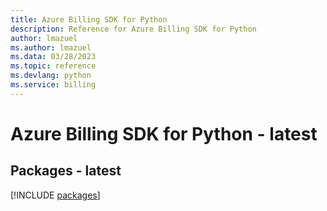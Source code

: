 ```yaml
---
title: Azure Billing SDK for Python
description: Reference for Azure Billing SDK for Python
author: lmazuel
ms.author: lmazuel
ms.data: 03/28/2023
ms.topic: reference
ms.devlang: python
ms.service: billing
---
```

# Azure Billing SDK for Python - latest
## Packages - latest
[!INCLUDE [packages](billing-index.md)]